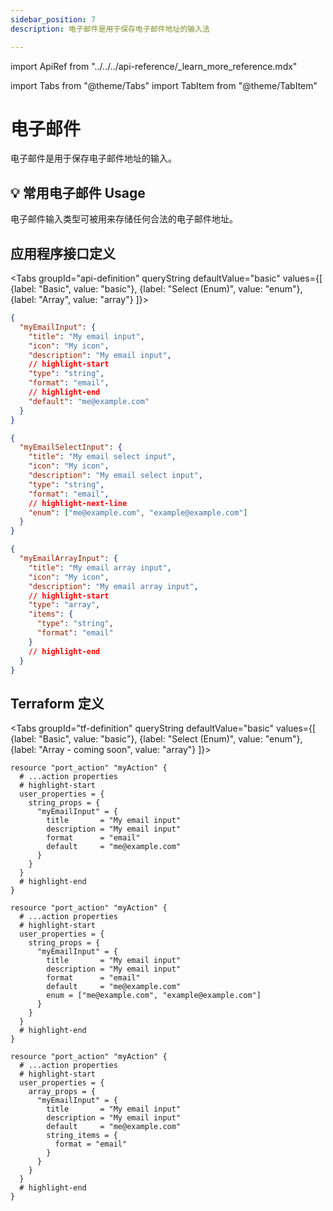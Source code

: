```yaml
---
sidebar_position: 7
description: 电子邮件是用于保存电子邮件地址的输入法

---
```


import ApiRef from "../../../api-reference/_learn_more_reference.mdx"

import Tabs from "@theme/Tabs"
import TabItem from "@theme/TabItem"

# 电子邮件

电子邮件是用于保存电子邮件地址的输入。

## 💡 常用电子邮件 Usage

电子邮件输入类型可被用来存储任何合法的电子邮件地址。

## 应用程序接口定义

<Tabs groupId="api-definition" queryString defaultValue="basic" values={[
{label: "Basic", value: "basic"},
{label: "Select (Enum)", value: "enum"},
{label: "Array", value: "array"}
]}>

<TabItem value="basic">

```json showLineNumbers
{
  "myEmailInput": {
    "title": "My email input",
    "icon": "My icon",
    "description": "My email input",
    // highlight-start
    "type": "string",
    "format": "email",
    // highlight-end
    "default": "me@example.com"
  }
}
```

</TabItem>
<TabItem value="enum">

```json showLineNumbers
{
  "myEmailSelectInput": {
    "title": "My email select input",
    "icon": "My icon",
    "description": "My email select input",
    "type": "string",
    "format": "email",
    // highlight-next-line
    "enum": ["me@example.com", "example@example.com"]
  }
}
```

</TabItem>
<TabItem value="array">

```json showLineNumbers
{
  "myEmailArrayInput": {
    "title": "My email array input",
    "icon": "My icon",
    "description": "My email array input",
    // highlight-start
    "type": "array",
    "items": {
      "type": "string",
      "format": "email"
    }
    // highlight-end
  }
}
```

</TabItem>
</Tabs>

<ApiRef />

## Terraform 定义

<Tabs groupId="tf-definition" queryString defaultValue="basic" values={[
{label: "Basic", value: "basic"},
{label: "Select (Enum)", value: "enum"},
{label: "Array - coming soon", value: "array"}
]}>

<TabItem value="basic">

```hcl showLineNumbers
resource "port_action" "myAction" {
  # ...action properties
  # highlight-start
  user_properties = {
    string_props = {
      "myEmailInput" = {
        title       = "My email input"
        description = "My email input"
        format      = "email"
        default     = "me@example.com"
      }
    }
  }
  # highlight-end
}
```

</TabItem>

<TabItem value="enum">

```hcl showLineNumbers
resource "port_action" "myAction" {
  # ...action properties
  # highlight-start
  user_properties = {
    string_props = {
      "myEmailInput" = {
        title       = "My email input"
        description = "My email input"
        format      = "email"
        default     = "me@example.com"
        enum = ["me@example.com", "example@example.com"]
      }
    }
  }
  # highlight-end
}
```

</TabItem>

<TabItem value="array">

```hcl showLineNumbers
resource "port_action" "myAction" {
  # ...action properties
  # highlight-start
  user_properties = {
    array_props = {
      "myEmailInput" = {
        title       = "My email input"
        description = "My email input"
        default     = "me@example.com"
        string_items = {
          format = "email"
        }
      }
    }
  }
  # highlight-end
}
```

</TabItem>

</Tabs>